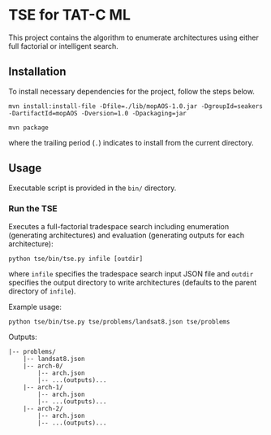 TSE for TAT-C ML
=======================

This project contains the algorithm to enumerate architectures using either full factorial or intelligent search.


## Installation

To install necessary dependencies for the project, follow the steps below.

```shell
mvn install:install-file -Dfile=./lib/mopAOS-1.0.jar -DgroupId=seakers -DartifactId=mopAOS -Dversion=1.0 -Dpackaging=jar

mvn package
```
where the trailing period (`.`) indicates to install from the current directory.


## Usage

Executable script is provided in the `bin/` directory.

### Run the TSE

Executes a full-factorial tradespace search including enumeration (generating architectures) and evaluation (generating outputs for each architecture):
```shell
python tse/bin/tse.py infile [outdir]
```
where `infile` specifies the tradespace search input JSON file and `outdir` specifies the output directory to write architectures (defaults to the parent directory of `infile`).

Example usage:
```shell
python tse/bin/tse.py tse/problems/landsat8.json tse/problems
```
Outputs:
```
|-- problems/
    |-- landsat8.json
    |-- arch-0/
        |-- arch.json
        |-- ...(outputs)...
    |-- arch-1/
        |-- arch.json
        |-- ...(outputs)...
    |-- arch-2/
        |-- arch.json
        |-- ...(outputs)...
```